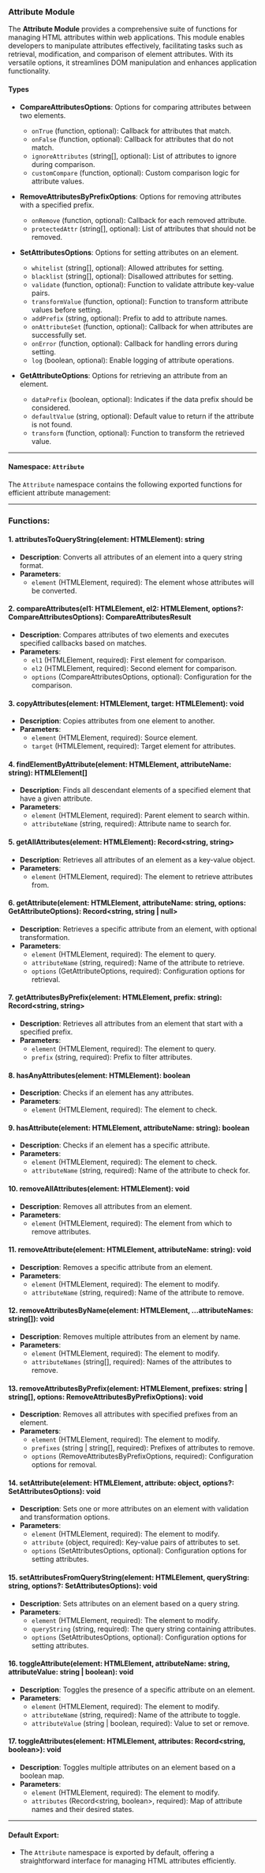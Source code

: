 ### Attribute Module

The **Attribute Module** provides a comprehensive suite of functions for managing HTML attributes within web applications. This module enables developers to manipulate attributes effectively, facilitating tasks such as retrieval, modification, and comparison of element attributes. With its versatile options, it streamlines DOM manipulation and enhances application functionality.

#### Types

- **CompareAttributesOptions**: Options for comparing attributes between two elements.
  - `onTrue` (function, optional): Callback for attributes that match.
  - `onFalse` (function, optional): Callback for attributes that do not match.
  - `ignoreAttributes` (string[], optional): List of attributes to ignore during comparison.
  - `customCompare` (function, optional): Custom comparison logic for attribute values.

- **RemoveAttributesByPrefixOptions**: Options for removing attributes with a specified prefix.
  - `onRemove` (function, optional): Callback for each removed attribute.
  - `protectedAttr` (string[], optional): List of attributes that should not be removed.

- **SetAttributesOptions**: Options for setting attributes on an element.
  - `whitelist` (string[], optional): Allowed attributes for setting.
  - `blacklist` (string[], optional): Disallowed attributes for setting.
  - `validate` (function, optional): Function to validate attribute key-value pairs.
  - `transformValue` (function, optional): Function to transform attribute values before setting.
  - `addPrefix` (string, optional): Prefix to add to attribute names.
  - `onAttributeSet` (function, optional): Callback for when attributes are successfully set.
  - `onError` (function, optional): Callback for handling errors during setting.
  - `log` (boolean, optional): Enable logging of attribute operations.

- **GetAttributeOptions**: Options for retrieving an attribute from an element.
  - `dataPrefix` (boolean, optional): Indicates if the data prefix should be considered.
  - `defaultValue` (string, optional): Default value to return if the attribute is not found.
  - `transform` (function, optional): Function to transform the retrieved value.

---

#### Namespace: `Attribute`

The `Attribute` namespace contains the following exported functions for efficient attribute management:

---

### **Functions:**

#### **1. attributesToQueryString(element: HTMLElement): string**
- **Description**: Converts all attributes of an element into a query string format.
- **Parameters**:
  - `element` (HTMLElement, required): The element whose attributes will be converted.

#### **2. compareAttributes(el1: HTMLElement, el2: HTMLElement, options?: CompareAttributesOptions): CompareAttributesResult**
- **Description**: Compares attributes of two elements and executes specified callbacks based on matches.
- **Parameters**:
  - `el1` (HTMLElement, required): First element for comparison.
  - `el2` (HTMLElement, required): Second element for comparison.
  - `options` (CompareAttributesOptions, optional): Configuration for the comparison.

#### **3. copyAttributes(element: HTMLElement, target: HTMLElement): void**
- **Description**: Copies attributes from one element to another.
- **Parameters**:
  - `element` (HTMLElement, required): Source element.
  - `target` (HTMLElement, required): Target element for attributes.

#### **4. findElementByAttribute(element: HTMLElement, attributeName: string): HTMLElement[]**
- **Description**: Finds all descendant elements of a specified element that have a given attribute.
- **Parameters**:
  - `element` (HTMLElement, required): Parent element to search within.
  - `attributeName` (string, required): Attribute name to search for.

#### **5. getAllAttributes(element: HTMLElement): Record<string, string>**
- **Description**: Retrieves all attributes of an element as a key-value object.
- **Parameters**:
  - `element` (HTMLElement, required): The element to retrieve attributes from.

#### **6. getAttribute(element: HTMLElement, attributeName: string, options: GetAttributeOptions): Record<string, string | null>**
- **Description**: Retrieves a specific attribute from an element, with optional transformation.
- **Parameters**:
  - `element` (HTMLElement, required): The element to query.
  - `attributeName` (string, required): Name of the attribute to retrieve.
  - `options` (GetAttributeOptions, required): Configuration options for retrieval.

#### **7. getAttributesByPrefix(element: HTMLElement, prefix: string): Record<string, string>**
- **Description**: Retrieves all attributes from an element that start with a specified prefix.
- **Parameters**:
  - `element` (HTMLElement, required): The element to query.
  - `prefix` (string, required): Prefix to filter attributes.

#### **8. hasAnyAttributes(element: HTMLElement): boolean**
- **Description**: Checks if an element has any attributes.
- **Parameters**:
  - `element` (HTMLElement, required): The element to check.

#### **9. hasAttribute(element: HTMLElement, attributeName: string): boolean**
- **Description**: Checks if an element has a specific attribute.
- **Parameters**:
  - `element` (HTMLElement, required): The element to check.
  - `attributeName` (string, required): Name of the attribute to check for.

#### **10. removeAllAttributes(element: HTMLElement): void**
- **Description**: Removes all attributes from an element.
- **Parameters**:
  - `element` (HTMLElement, required): The element from which to remove attributes.

#### **11. removeAttribute(element: HTMLElement, attributeName: string): void**
- **Description**: Removes a specific attribute from an element.
- **Parameters**:
  - `element` (HTMLElement, required): The element to modify.
  - `attributeName` (string, required): Name of the attribute to remove.

#### **12. removeAttributesByName(element: HTMLElement, ...attributeNames: string[]): void**
- **Description**: Removes multiple attributes from an element by name.
- **Parameters**:
  - `element` (HTMLElement, required): The element to modify.
  - `attributeNames` (string[], required): Names of the attributes to remove.

#### **13. removeAttributesByPrefix(element: HTMLElement, prefixes: string | string[], options: RemoveAttributesByPrefixOptions): void**
- **Description**: Removes all attributes with specified prefixes from an element.
- **Parameters**:
  - `element` (HTMLElement, required): The element to modify.
  - `prefixes` (string | string[], required): Prefixes of attributes to remove.
  - `options` (RemoveAttributesByPrefixOptions, required): Configuration options for removal.

#### **14. setAttribute(element: HTMLElement, attribute: object, options?: SetAttributesOptions): void**
- **Description**: Sets one or more attributes on an element with validation and transformation options.
- **Parameters**:
  - `element` (HTMLElement, required): The element to modify.
  - `attribute` (object, required): Key-value pairs of attributes to set.
  - `options` (SetAttributesOptions, optional): Configuration options for setting attributes.

#### **15. setAttributesFromQueryString(element: HTMLElement, queryString: string, options?: SetAttributesOptions): void**
- **Description**: Sets attributes on an element based on a query string.
- **Parameters**:
  - `element` (HTMLElement, required): The element to modify.
  - `queryString` (string, required): The query string containing attributes.
  - `options` (SetAttributesOptions, optional): Configuration options for setting attributes.

#### **16. toggleAttribute(element: HTMLElement, attributeName: string, attributeValue: string | boolean): void**
- **Description**: Toggles the presence of a specific attribute on an element.
- **Parameters**:
  - `element` (HTMLElement, required): The element to modify.
  - `attributeName` (string, required): Name of the attribute to toggle.
  - `attributeValue` (string | boolean, required): Value to set or remove.

#### **17. toggleAttributes(element: HTMLElement, attributes: Record<string, boolean>): void**
- **Description**: Toggles multiple attributes on an element based on a boolean map.
- **Parameters**:
  - `element` (HTMLElement, required): The element to modify.
  - `attributes` (Record<string, boolean>, required): Map of attribute names and their desired states.

---

#### Default Export:
- The `Attribute` namespace is exported by default, offering a straightforward interface for managing HTML attributes efficiently.
